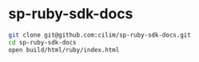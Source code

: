 # sp-ruby-sdk-docs
```sh
git clone git@github.com:cilim/sp-ruby-sdk-docs.git
cd sp-ruby-sdk-docs
open build/html/ruby/index.html
```
